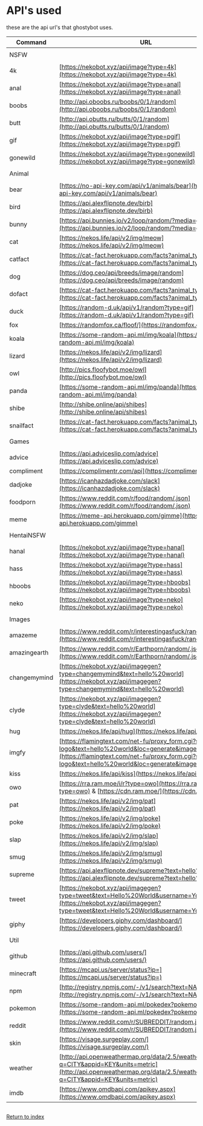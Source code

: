 # API's used

these are the api url's that ghostybot uses.

| Command      | URL                                                                                                                                            |
| ------------ | ---------------------------------------------------------------------------------------------------------------------------------------------- |
|              |                                                                                                                                                |
|     NSFW     |                                                                                                                                                |
|              |                                                                                                                                                |
| 4k           | [https://nekobot.xyz/api/image?type=4k](https://nekobot.xyz/api/image?type=4k)                                                                 |
| anal         | [https://nekobot.xyz/api/image?type=anal](https://nekobot.xyz/api/image?type=anal)                                                             |
| boobs        | [http://api.oboobs.ru/boobs/0/1/random](http://api.oboobs.ru/boobs/0/1/random)                                                                 |
| butt         | [http://api.obutts.ru/butts/0/1/random](http://api.obutts.ru/butts/0/1/random)                                                                 |
| gif          | [https://nekobot.xyz/api/image?type=pgif](https://nekobot.xyz/api/image?type=pgif)                                                             |
| gonewild     | [https://nekobot.xyz/api/image?type=gonewild](https://nekobot.xyz/api/image?type=gonewild)                                                     |
|              |                                                                                                                                                |
|    Animal    |                                                                                                                                                |
|              |                                                                                                                                                |
| bear         | [https://no-api-key.com/api/v1/animals/bear](https://no-api-key.com/api/v1/animals/bear)                                                       |
| bird         | [https://api.alexflipnote.dev/birb](https://api.alexflipnote.dev/birb)                                                                         |
| bunny        | [https://api.bunnies.io/v2/loop/random/?media=gif,png](https://api.bunnies.io/v2/loop/random/?media=gif,png)                                   |
| cat          | [https://nekos.life/api/v2/img/meow](https://nekos.life/api/v2/img/meow)                                                                       |
| catfact      | [https://cat-fact.herokuapp.com/facts?animal_type=cat](https://cat-fact.herokuapp.com/facts?animal_type=cat)                                   |
| dog          | [https://dog.ceo/api/breeds/image/random](https://dog.ceo/api/breeds/image/random)                                                             |
| dofact       | [https://cat-fact.herokuapp.com/facts?animal_type=dog](https://cat-fact.herokuapp.com/facts?animal_type=dog)                                   |
| duck         | [https://random-d.uk/api/v1/random?type=gif](https://random-d.uk/api/v1/random?type=gif)                                                       |
| fox          | [https://randomfox.ca/floof/](https://randomfox.ca/floof/)                                                                                     |
| koala        | [https://some-random-api.ml/img/koala](https://some-random-api.ml/img/koala)                                                                   |
| lizard       | [https://nekos.life/api/v2/img/lizard](https://nekos.life/api/v2/img/lizard)                                                                   |
| owl          | [http://pics.floofybot.moe/owl](http://pics.floofybot.moe/owl)                                                                                 |
| panda        | [https://some-random-api.ml/img/panda](https://some-random-api.ml/img/panda)                                                                   |
| shibe        | [http://shibe.online/api/shibes](http://shibe.online/api/shibes)                                                                               |
| snailfact    | [https://cat-fact.herokuapp.com/facts?animal_type=snail](https://cat-fact.herokuapp.com/facts?animal_type=snail)                               |
|              |                                                                                                                                                |
|     Games    |                                                                                                                                                |
|              |                                                                                                                                                |
| advice       | [https://api.adviceslip.com/advice](https://api.adviceslip.com/advice)                                                                         |
| compliment   | [https://complimentr.com/api](https://complimentr.com/api)                                                                                     |
| dadjoke      | [https://icanhazdadjoke.com/slack](https://icanhazdadjoke.com/slack)                                                                           |
| foodporn     | [https://www.reddit.com/r/food/random/.json](https://www.reddit.com/r/food/random/.json)                                                       |
| meme         | [https://meme-api.herokuapp.com/gimme](https://meme-api.herokuapp.com/gimme)                                                                   |
|              |                                                                                                                                                |
|  HentaiNSFW  |                                                                                                                                                |
|              |                                                                                                                                                |
| hanal        | [https://nekobot.xyz/api/image?type=hanal](https://nekobot.xyz/api/image?type=hanal)                                                           |
| hass         | [https://nekobot.xyz/api/image?type=hass](https://nekobot.xyz/api/image?type=hass)                                                             |
| hboobs       | [https://nekobot.xyz/api/image?type=hboobs](https://nekobot.xyz/api/image?type=hboobs)                                                         |
| neko         | [https://nekobot.xyz/api/image?type=neko](https://nekobot.xyz/api/image?type=neko)                                                             |
|              |                                                                                                                                                |
|    Images    |                                                                                                                                                |
|              |                                                                                                                                                |
| amazeme      | [https://www.reddit.com/r/interestingasfuck/random.json](https://www.reddit.com/r/interestingasfuck/random.json)                               |
| amazingearth | [https://www.reddit.com/r/Earthporn/random/.json](https://www.reddit.com/r/Earthporn/random/.json)                                             |
| changemymind | [https://nekobot.xyz/api/imagegen?type=changemymind&text=hello%20world](https://nekobot.xyz/api/imagegen?type=changemymind&text=hello%20world) |
| clyde        | [https://nekobot.xyz/api/imagegen?type=clyde&text=hello%20world](https://nekobot.xyz/api/imagegen?type=clyde&text=hello%20world)               |
| hug          | [https://nekos.life/api/hug](https://nekos.life/api/hug)                                                                                       |
| imgfy        | [https://flamingtext.com/net-fu/proxy_form.cgi?script=3d-logo&text=hello%20world&loc=generate&imageoutput=true](https://flamingtext.com/net-fu/proxy_form.cgi?script=3d-logo&text=hello%20world&loc=generate&imageoutput=true)                                                                                                |
| kiss         | [https://nekos.life/api/kiss](https://nekos.life/api/kiss)                                                                                     |
| owo          | [https://rra.ram.moe/i/r?type=owo](https://rra.ram.moe/i/r?type=owo) & [https://cdn.ram.moe/](https://cdn.ram.moe/)                            |
| pat          | [https://nekos.life/api/v2/img/pat](https://nekos.life/api/v2/img/pat)                                                                         |
| poke         | [https://nekos.life/api/v2/img/poke](https://nekos.life/api/v2/img/poke)                                                                       |
| slap         | [https://nekos.life/api/v2/img/slap](https://nekos.life/api/v2/img/slap)                                                                       |
| smug         | [https://nekos.life/api/v2/img/smug](https://nekos.life/api/v2/img/smug)                                                                       |
| supreme      | [https://api.alexflipnote.dev/supreme?text=hello%20world](https://api.alexflipnote.dev/supreme?text=hello%20world)                             |
| tweet        | [https://nekobot.xyz/api/imagegen?type=tweet&text=Hello%20World&username=You](https://nekobot.xyz/api/imagegen?type=tweet&text=Hello%20World&username=You) |
| giphy | [https://developers.giphy.com/dashboard/](https://developers.giphy.com/dashboard/) | 
|              |                                                                                                                                                |
|     Util     |                                                                                                                                                |
|              |                                                                                                                                                |
| github       | [https://api.github.com/users/](https://api.github.com/users/)                                                                                 |
| minecraft    | [https://mcapi.us/server/status?ip=](https://mcapi.us/server/status?ip=)                                                                       |
| npm          | [http://registry.npmjs.com/-/v1/search?text=NAME&size=5](http://registry.npmjs.com/-/v1/search?text=NAME&size=5)                               |
| pokemon      | [https://some-random-api.ml/pokedex?pokemon=](https://some-random-api.ml/pokedex?pokemon=)                                                     |
| reddit       | [https://www.reddit.com/r/SUBREDDIT/random.json](https://www.reddit.com/r/SUBREDDIT/random.json)                                               |
| skin         | [https://visage.surgeplay.com/](https://visage.surgeplay.com/)                                                                                 |
| weather      | [http://api.openweathermap.org/data/2.5/weather?q=CITY&appid=KEY&units=metric](http://api.openweathermap.org/data/2.5/weather?q=CITY&appid=KEY&units=metric) |
| imdb         | [https://www.omdbapi.com/apikey.aspx](https://www.omdbapi.com/apikey.aspx)                                                                     |


##
[Return to index](README.md)

